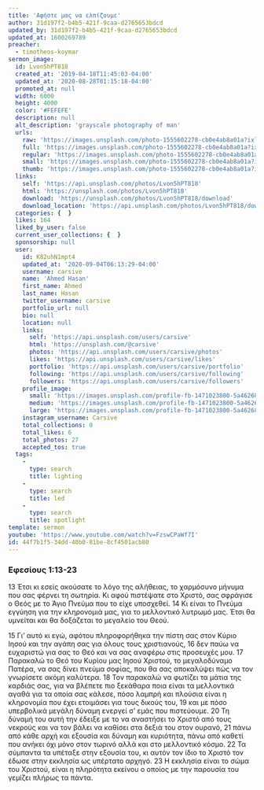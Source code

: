 ```yaml
---
title: 'Αφήστε μας να ελπίζουμε'
author: 31d197f2-b4b5-421f-9caa-d2765653bdcd
updated_by: 31d197f2-b4b5-421f-9caa-d2765653bdcd
updated_at: 1600269789
preacher:
  - timotheos-koymar
sermon_image:
  id: Lvon5hPT818
  created_at: '2019-04-18T11:45:03-04:00'
  updated_at: '2020-08-28T01:15:18-04:00'
  promoted_at: null
  width: 6000
  height: 4000
  color: '#FEFEFE'
  description: null
  alt_description: 'grayscale photography of man'
  urls:
    raw: 'https://images.unsplash.com/photo-1555602278-cb0e4ab8a01a?ixlib=rb-1.2.1&ixid=eyJhcHBfaWQiOjE2Mzc0OX0'
    full: 'https://images.unsplash.com/photo-1555602278-cb0e4ab8a01a?ixlib=rb-1.2.1&q=85&fm=jpg&crop=entropy&cs=srgb&ixid=eyJhcHBfaWQiOjE2Mzc0OX0'
    regular: 'https://images.unsplash.com/photo-1555602278-cb0e4ab8a01a?ixlib=rb-1.2.1&q=80&fm=jpg&crop=entropy&cs=tinysrgb&w=1080&fit=max&ixid=eyJhcHBfaWQiOjE2Mzc0OX0'
    small: 'https://images.unsplash.com/photo-1555602278-cb0e4ab8a01a?ixlib=rb-1.2.1&q=80&fm=jpg&crop=entropy&cs=tinysrgb&w=400&fit=max&ixid=eyJhcHBfaWQiOjE2Mzc0OX0'
    thumb: 'https://images.unsplash.com/photo-1555602278-cb0e4ab8a01a?ixlib=rb-1.2.1&q=80&fm=jpg&crop=entropy&cs=tinysrgb&w=200&fit=max&ixid=eyJhcHBfaWQiOjE2Mzc0OX0'
  links:
    self: 'https://api.unsplash.com/photos/Lvon5hPT818'
    html: 'https://unsplash.com/photos/Lvon5hPT818'
    download: 'https://unsplash.com/photos/Lvon5hPT818/download'
    download_location: 'https://api.unsplash.com/photos/Lvon5hPT818/download'
  categories: {  }
  likes: 164
  liked_by_user: false
  current_user_collections: {  }
  sponsorship: null
  user:
    id: K82uhN1mpt4
    updated_at: '2020-09-04T06:13:29-04:00'
    username: carsive
    name: 'Ahmed Hasan'
    first_name: Ahmed
    last_name: Hasan
    twitter_username: carsive
    portfolio_url: null
    bio: null
    location: null
    links:
      self: 'https://api.unsplash.com/users/carsive'
      html: 'https://unsplash.com/@carsive'
      photos: 'https://api.unsplash.com/users/carsive/photos'
      likes: 'https://api.unsplash.com/users/carsive/likes'
      portfolio: 'https://api.unsplash.com/users/carsive/portfolio'
      following: 'https://api.unsplash.com/users/carsive/following'
      followers: 'https://api.unsplash.com/users/carsive/followers'
    profile_image:
      small: 'https://images.unsplash.com/profile-fb-1471023800-5a4626855aab.jpg?ixlib=rb-1.2.1&q=80&fm=jpg&crop=faces&cs=tinysrgb&fit=crop&h=32&w=32'
      medium: 'https://images.unsplash.com/profile-fb-1471023800-5a4626855aab.jpg?ixlib=rb-1.2.1&q=80&fm=jpg&crop=faces&cs=tinysrgb&fit=crop&h=64&w=64'
      large: 'https://images.unsplash.com/profile-fb-1471023800-5a4626855aab.jpg?ixlib=rb-1.2.1&q=80&fm=jpg&crop=faces&cs=tinysrgb&fit=crop&h=128&w=128'
    instagram_username: Carsive
    total_collections: 0
    total_likes: 6
    total_photos: 27
    accepted_tos: true
  tags:
    -
      type: search
      title: lighting
    -
      type: search
      title: led
    -
      type: search
      title: spotlight
template: sermon
youtube: 'https://www.youtube.com/watch?v=FzswCPaWf7I'
id: 44f7b1f5-34dd-40b0-81be-8cf4501acb80
---
```

### Εφεσίους 1:13-23

13 Έτσι κι εσείς ακούσατε το λόγο της αλήθειας, το χαρμόσυνο μήνυμα που σας φέρνει τη σωτηρία. Κι αφού πιστέψατε στο Χριστό, σας σφράγισε ο Θεός με το Άγιο Πνεύμα που το είχε υποσχεθεί. 14 Κι είναι το Πνεύμα εγγύηση για την κληρονομιά μας, για το μελλοντικό λυτρωμό μας. Έτσι θα υμνείται και θα δοξάζεται το μεγαλείο του Θεού.

15 Γι’ αυτό κι εγώ, αφότου πληροφορήθηκα την πίστη σας στον Κύριο Ιησού και την αγάπη σας για όλους τους χριστιανούς, 16 δεν παύω να ευχαριστώ για σας το Θεό και να σας αναφέρω στις προσευχές μου. 17 Παρακαλώ το Θεό του Κυρίου μας Ιησού Χριστού, το μεγαλοδύναμο Πατέρα, να σας δίνει πνεύμα σοφίας, που θα σας αποκαλύψει πώς να τον γνωρίσετε ακόμη καλύτερα. 18 Τον παρακαλώ να φωτίζει τα μάτια της καρδιάς σας, για να βλέπετε πιο ξεκάθαρα ποια είναι τα μελλοντικά αγαθά για τα οποία σας κάλεσε, πόσο λαμπρή και πλούσια είναι η κληρονομία που έχει ετοιμάσει για τους δικούς του, 19 και με πόσο υπερβολικά μεγάλη δύναμη ενεργεί σ’ εμάς που πιστεύουμε. 20 Τη δύναμή του αυτή την έδειξε με το να αναστήσει το Χριστό από τους νεκρούς και να τον βάλει να καθίσει στα δεξιά του στον ουρανό, 21 πάνω από κάθε αρχή και εξουσία και δύναμη και κυριότητα, πάνω από καθετί που ανήκει όχι μόνο στον τωρινό αλλά και στο μελλοντικό κόσμο. 22 Τα σύμπαντα τα υπέταξε στην εξουσία του, κι αυτόν τον ίδιο το Χριστό τον έδωσε στην εκκλησία ως υπέρτατο αρχηγό. 23 Η εκκλησία είναι το σώμα του Χριστού, είναι η πληρότητα εκείνου ο οποίος με την παρουσία του γεμίζει πλήρως τα πάντα.